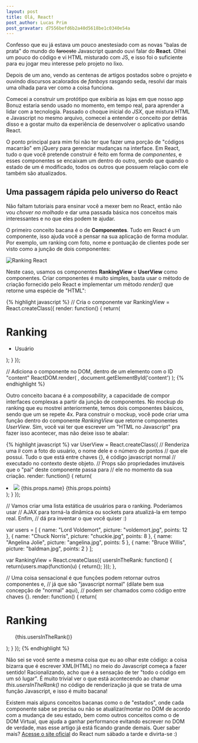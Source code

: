 ```yaml
---
layout: post
title: Olá, React!
post_author: Lucas Prim
post_gravatar: d7556befd6b2a40d5618be1c0340e54a
---
```


Confesso que eu já estava um pouco anestesiado com as novas "balas de prata" do
mundo do ~~faroeste~~ Javascript quando ouvi falar do **React**. Olhei um pouco
do código e vi HTML misturado com JS, e isso foi o suficiente para eu jogar meu
interesse pelo projeto no lixo.

Depois de um ano, vendo as centenas de artigos postados sobre o projeto e
ouvindo discursos acalorados de _fanboys_ rasgando seda, resolvi dar mais uma
olhada para ver como a coisa funciona.

<!-- more -->

Comecei a construir um protótipo que exibiria as lojas em que nosso app Bonuz
estaria sendo usado no momento, em tempo real, para aprender a lidar com a
tecnologia.
Passado o choque inicial do _JSX_, que mistura HTML e Javascript no
mesmo arquivo, comecei a entender o conceito por detrás disso e a gostar muito
da experiência de desenvolver o aplicativo usando React.

O ponto principal para mim foi não ter que fazer uma porção de "códigos
macarrão" em jQuery para gerenciar mudanças na interface. Em React, tudo o que
você pretende construir é feito em forma de _componentes_, e esses componentes
se encaixam um dentro do outro, sendo que quando o estado de um é modificado,
todos os outros que possuem relação com ele também são atualizados.

## Uma passagem rápida pelo universo do React

Não faltam tutoriais para ensinar você a mexer bem no React, então não vou
_chover no molhado_ e dar uma passada básica nos conceitos mais interessantes e
no que eles podem te ajudar.

O primeiro conceito bacana é o de **Componentes**. Tudo em React é um
componente, isso ajuda você a pensar na sua aplicação de forma modular.
Por exemplo, um ranking com foto, nome e pontuação de clientes pode ser visto
como a junção de dois componentes:

![Ranking React](http://i.imgur.com/npPqOpZ.png)

Neste caso, usamos os componentes **RankingView** e **UserView** como
componentes.
Criar componentes é muito simples, basta usar o método de criação fornecido
pelo React e implementar um método _render()_ que retorne uma espécie de "HTML":

{% highlight javascript %}
// Cria o componente
var RankingView = React.createClass({
  render: function() {
    return(
      <div>
        <h1>Ranking</h1>
        <ul>
          <li>Usuário</li>
        </ul>
      </div>
    );
  }
});

// Adiciona o componente no DOM, dentro de um elemento com o ID "content"
ReactDOM.render(
  <RankingView />,
  document.getElementById('content')
);
{% endhighlight %}

Outro conceito bacana é a _composability_, a capacidade de compor interfaces
complexas a partir da junção de componentes. No mockup do ranking que eu mostrei
anteriormente, temos dois componentes básicos, sendo que um se repete 4x.
Para construir o mockup, você pode criar uma função dentro do componente
_RankingView_ que retorne componentes _UserView_. Sim, você vai ter que escrever
um "HTML no Javascript" pra fazer isso acontecer, mas não deixe isso te abalar:

{% highlight javascript %}
var UserView = React.createClass({
  // Renderiza uma _li_ com a foto do usuário, o nome dele e o número de pontos
  // que ele possui. Tudo o que está entre chaves {}, é código javascript normal
  // executado no contexto deste objeto.
  // Props são propriedades imutáveis que o "pai" deste componente passa para
  // ele no momento da sua criação.
  render: function() {
    return(
      <li className="user">
        <img src={this.props.picture} />
        <span className="name">{this.props.name}</span>
        <span className="points">{this.props.points}</span>
      </li>);
  }
});

// Vamos criar uma lista estática de usuários para o ranking. Poderíamos usar
// AJAX para torná-la dinâmica ou sockets para atualizá-la em tempo real. Enfim,
// dá pra inventar o que você quiser :)

var users = [
  { name: "Lord Voldemort", picture: "voldemort.jpg", points: 12 },
  { name: "Chuck Norris", picture: "chuckie.jpg", points: 8 },
  { name: "Angelina Jolie", picture: "angelina.jpg", points: 5 },
  { name: "Bruce Willis", picture: "baldman.jpg", points: 2 }
];

var RankingView = React.createClass({
  usersInTheRank: function() {
    return(users.map(function(u) {
      return(<UserView name={u.name} picture={u.picture} points={u.points} key={u.name} />);
    }));
  },

  // Uma coisa sensacional é que funções podem retornar outros componentes e,
  // já que são "javascript normal" (dilate bem sua concepção de "normal" aqui),
  // podem ser chamados como código entre chaves {}.
  render: function() {
    return(<div>
      <h1>Ranking</h1>
      <ul>
        {this.usersInTheRank()}
      </ul>
    </div>);
  }
});
{% endhighlight %}

Não sei se você sente a mesma coisa que eu ao olhar este código: a coisa bizarra
que é escrever XML(HTML) no meio do Javascript começa a fazer sentido!
Racionalizando, acho que é a sensação de ter "todo o código em um só lugar". É
muito trivial ver o que está acontecendo ao chamar _this.usersInTheRank()_ no
código de renderização já que se trata de uma função Javascript, e isso é muito
bacana!

Existem mais alguns conceitos bacanas como o de "estados", onde cada componente
sabe se precisa ou não se atualizar/montar no DOM de acordo com a mudança de seu
estado, bem como outros conceitos como o de DOM Virtual, que ajuda a ganhar
performance evitando escrever no DOM de verdade, mas esse artigo já está ficando
grande demais. Quer saber mais? [Acesse o site oficial](https://facebook.github.io/react/index.html)
do React num sábado a tarde e divirta-se :)
